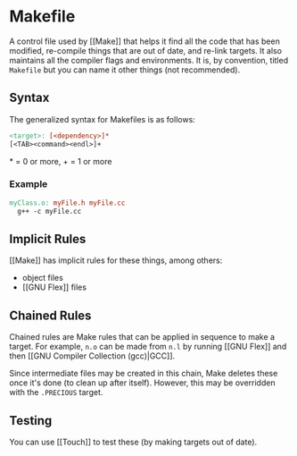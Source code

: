 # Makefile

A control file used by [[Make]] that helps it find all the code that has been modified, re-compile things that are out of date, and re-link targets. It also maintains all the compiler flags and environments. It is, by convention, titled `Makefile` but you can name it other things (not recommended).

## Syntax
The generalized syntax for Makefiles is as follows:

```makefile
<target>: [<dependency>]*
[<TAB><command><endl>]+
```

\* = 0 or more, \+ = 1 or more

### Example
```makefile
myClass.o: myFile.h myFile.cc
  g++ -c myFile.cc
```

## Implicit Rules
[[Make]] has implicit rules for these things, among others:
- object files
- [[GNU Flex]] files

## Chained Rules
Chained rules are Make rules that can be applied in sequence to make a target. For example, `n.o` can be made from `n.l` by running [[GNU Flex]] and then [[GNU Compiler Collection (gcc)|GCC]].

Since intermediate files may be created in this chain, Make deletes these once it's done (to clean up after itself). However, this may be overridden with the `.PRECIOUS` target.

## Testing
You can use [[Touch]] to test these (by making targets out of date).

